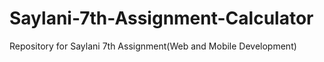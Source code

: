 # Saylani-7th-Assignment-Calculator
 Repository for Saylani 7th Assignment(Web and Mobile Development)
